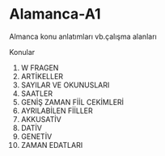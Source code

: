 # Alamanca-A1
Almanca konu anlatımları vb.çalışma alanları

Konular
1. W FRAGEN
2. ARTİKELLER
3. SAYILAR VE OKUNUSLARI
4. SAATLER
5. GENİŞ ZAMAN FİİL CEKİMLERİ
6. AYRILABİLEN FİİLLER
7. AKKUSATİV
8. DATİV
9. GENETİV
10. ZAMAN EDATLARI
    
